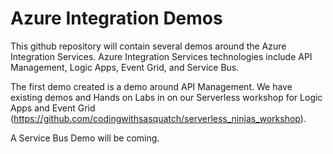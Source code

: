 # Azure Integration Demos

This github repository will contain several demos around the Azure Integration Services.  Azure Integration Services technologies include API Management, Logic Apps, Event Grid, and Service Bus.  

The first demo created is a demo around API Management.  We have existing demos and Hands on Labs in on our Serverless workshop for Logic Apps and Event Grid (https://github.com/codingwithsasquatch/serverless_ninjas_workshop).

A Service Bus Demo will be coming.
